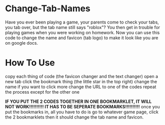 # Change-Tab-Names
Have you ever been playing a game, your parents come to check your tabs, you tab over, but the tab name still says "roblox"? You then get in trouble for playing games when you were working on homework. Now you can use this code to change the name and favicon (tab logo) to make it look like you are on google docs. 
# How To Use
copy each thing of code (the favicon changer and the text changer)
open a new tab
click the bookmark thing (the little star in the top right)
change the name if you want to
click more
change the URL to one of the codes
repeat the process except for the other one


**IF YOU PUT THE 2 CODES TOGETHER IN ONE BOOKMARKLET, IT WILL NOT WORK!!!!!!!!!! IT HAS TO BE SEPERATE BOOKMARKS!!!!!!!!!!**
once you put the bookmarks in, all you have to do is go to whatever game page, click the 2 bookmarklets then it should change the tab name and favicon.
